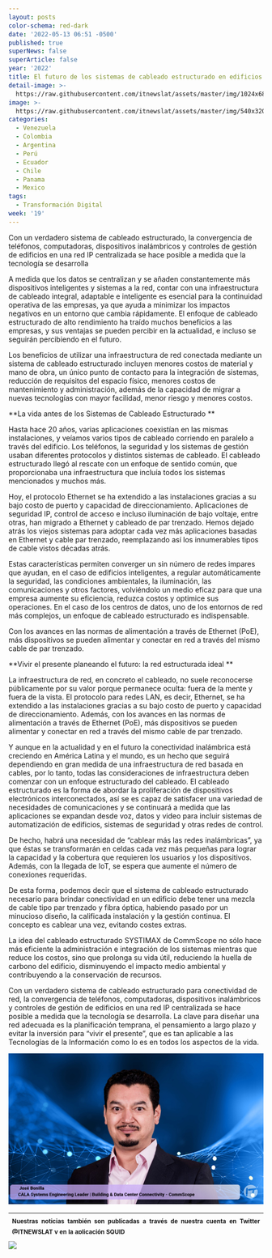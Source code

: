 ```yaml
---
layout: posts
color-schema: red-dark
date: '2022-05-13 06:51 -0500'
published: true
superNews: false
superArticle: false
year: '2022'
title: El futuro de los sistemas de cableado estructurado en edificios inteligentes
detail-image: >-
  https://raw.githubusercontent.com/itnewslat/assets/master/img/1024x680/Jose-Bonilla-g.jpg
image: >-
  https://raw.githubusercontent.com/itnewslat/assets/master/img/540x320/Jose-Bonilla-p.jpg
categories:
  - Venezuela
  - Colombia
  - Argentina
  - Perú
  - Ecuador
  - Chile
  - Panama
  - Mexico
tags:
  - Transformación Digital
week: '19'
---
```

Con un verdadero sistema de cableado estructurado, la convergencia de teléfonos, computadoras, dispositivos inalámbricos y controles de gestión de edificios en una red IP centralizada se hace posible a medida que la tecnología se desarrolla

A medida que los datos se centralizan y se añaden constantemente más dispositivos inteligentes y sistemas a la red, contar con una infraestructura de cableado integral, adaptable e inteligente es esencial para la continuidad operativa de las empresas, ya que ayuda a minimizar los impactos negativos en un entorno que cambia rápidamente. El enfoque de cableado estructurado de alto rendimiento ha traído muchos beneficios a las empresas, y sus ventajas se pueden percibir en la actualidad, e incluso se seguirán percibiendo en el futuro. 

Los beneficios de utilizar una infraestructura de red conectada mediante un sistema de cableado estructurado incluyen menores costos de material y mano de obra, un único punto de contacto para la integración de sistemas, reducción de requisitos del espacio físico, menores costos de mantenimiento y administración, además de la capacidad de migrar a nuevas tecnologías con mayor facilidad, menor riesgo y menores costos. 

**La vida antes de los Sistemas de Cableado Estructurado **

Hasta hace 20 años, varias aplicaciones coexistían en las mismas instalaciones, y veíamos varios tipos de cableado corriendo en paralelo a través del edificio. Los teléfonos, la seguridad y los sistemas de gestión usaban diferentes protocolos y distintos sistemas de cableado. El cableado estructurado llegó al rescate con un enfoque de sentido común, que proporcionaba una infraestructura que incluía todos los sistemas mencionados y muchos más. 

Hoy, el protocolo Ethernet se ha extendido a las instalaciones gracias a su bajo costo de puerto y capacidad de direccionamiento. Aplicaciones de seguridad IP, control de acceso e incluso iluminación de bajo voltaje, entre otras, han migrado a Ethernet y cableado de par trenzado. Hemos dejado atrás los viejos sistemas para adoptar cada vez más aplicaciones basadas en Ethernet y cable par trenzado, reemplazando así los innumerables tipos de cable vistos décadas atrás. 

Estas características permiten converger un sin número de redes impares que ayudan, en el caso de edificios inteligentes, a regular automáticamente la seguridad, las condiciones ambientales, la iluminación, las comunicaciones y otros factores, volviéndolo un medio eficaz para que una empresa aumente su eficiencia, reduzca costos y optimice sus operaciones. En el caso de los centros de datos, uno de los entornos de red más complejos, un enfoque de cableado estructurado es indispensable. 

Con los avances en las normas de alimentación a través de Ethernet (PoE), más dispositivos se pueden alimentar y conectar en red a través del mismo cable de par trenzado. 
 
**Vivir el presente planeando el futuro: la red estructurada ideal **

La infraestructura de red, en concreto el cableado, no suele reconocerse públicamente por su valor porque permanece oculta: fuera de la mente y fuera de la vista. El protocolo para redes LAN, es decir, Ethernet, se ha extendido a las instalaciones gracias a su bajo costo de puerto y capacidad de direccionamiento. Además, con los avances en las normas de alimentación a través de Ethernet (PoE), más dispositivos se pueden alimentar y conectar en red a través del mismo cable de par trenzado. 

Y aunque en la actualidad y en el futuro la conectividad inalámbrica está creciendo en América Latina y el mundo, es un hecho que seguirá dependiendo en gran medida de una infraestructura de red basada en cables, por lo tanto, todas las consideraciones de infraestructura deben comenzar con un enfoque estructurado del cableado. El cableado estructurado es la forma de abordar la proliferación de dispositivos electrónicos interconectados, así se es capaz de satisfacer una variedad de necesidades de comunicaciones y se continuará a medida que las aplicaciones se expandan desde voz, datos y video para incluir sistemas de automatización de edificios, sistemas de seguridad y otras redes de control. 

De hecho, habrá una necesidad de “cablear más las redes inalámbricas”, ya que éstas se transformarán en celdas cada vez más pequeñas para lograr la capacidad y la cobertura que requieren los usuarios y los dispositivos. Además, con la llegada de IoT, se espera que aumente el número de conexiones requeridas. 
 
De esta forma, podemos decir que el sistema de cableado estructurado necesario para brindar conectividad en un edificio debe tener una mezcla de cable tipo par trenzado y fibra óptica, habiendo pasado por un minucioso diseño, la calificada instalación y la gestión continua. El concepto es cablear una vez, evitando costes extras. 

La idea del cableado estructurado SYSTIMAX de CommScope no sólo hace más eficiente la administración e integración de los sistemas mientras que reduce los costos, sino que prolonga su vida útil, reduciendo la huella de carbono del edificio, disminuyendo el impacto medio ambiental y contribuyendo a la conservación de recursos. 

Con un verdadero sistema de cableado estructurado para conectividad de red, la convergencia de teléfonos, computadoras, dispositivos inalámbricos y controles de gestión de edificios en una red IP centralizada se hace posible a medida que la tecnología se desarrolla. La clave para diseñar una red adecuada es la planificación temprana, el pensamiento a largo plazo y evitar la inversión para “vivir el presente”, que es tan aplicable a las Tecnologías de la Información como lo es en todos los aspectos de la vida. 

![](https://raw.githubusercontent.com/itnewslat/assets/master/img/540x320/Jose-Bonilla-p.jpg)

<table style="height: 42px;" width="569">
<tbody>
<tr>
<td style="text-align: justify;"><sub><strong>Nuestras noticias también son publicadas a través de nuestra cuenta en Twitter <a href="https://twitter.com/itnewslat?lang=es">@ITNEWSLAT</a> y en la aplicación <a href="https://squidapp.co/en/">SQUID</a></strong></sub></td>
</tr>
</tbody>
</table>

<img src="https://tracker.metricool.com/c3po.jpg?hash=56f88a41e39ab42c063cc51676587a04"/>